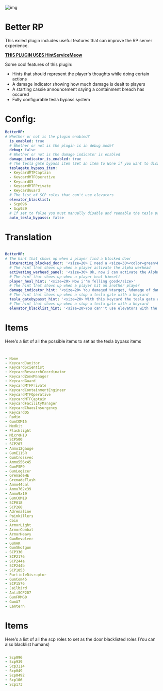    ![img](https://img.shields.io/github/downloads/AleRabo/Better-RP/total.svg)

# Better RP
This exiled plugin includes useful features that can improve the RP server experience.

**[THIS PLUGIN USES HintServiceMeow](https://github.com/MeowServer/HintServiceMeow)**

Some cool features of this plugin:

- Hints that should represent the player's thoughts while doing certain actions
- A damage indicator showing how much damage is dealt to players
- A starting cassie announcement saying a containment breach has occured
- Fully configurable tesla bypass system


# Config:

```yml
BetterRP:
# Whether or not is the plugin enabled?
  is_enabled: true
  # Whether or not is the plugin is in debug mode?
  debug: false
  # Whether or not is the damage indicator is enabled
  damage_indicator_is_enabled: true
  # The tesla gate bypass item (Set an item to None if you want to disable it)
  teslagate_bypass_item:
  - KeycardMTFCaptain
  - KeycardMTFOperative
  - KeycardO5
  - KeycardMTFPrivate
  - KeycardGuard
  # The list of SCP roles that can't use elevators
  elevator_blacklist:
  - Scp096
  - Scp939
  # If set to false you must manually disable and reenable the tesla pressing T, if true the tesla automatically disables for the players with the bypass item
  auto_tesla_bypasss: false
  ```

# Translation

```yml

BetterRP:
# The hint that shows up when a player find a blocked door
  interacting_blocked_door: '<size=20> I need a <size=30><color=green>Key Card</color></size> to open this door</size>'
  # The hint that shows up when a player activate the alpha warhead
  activating_warhead_panel: '<size=30> Ok, now i can activate the Alpha Warhead</size>'
  # The hint that shows up when a player heal himself
  player_heal_hint: '<size=20> Now i''m felling good</size>'
  # The hint that shows up when a player hit an another player
  damage_indicator_hint: '<size=20> You damaged %target, %damage of damage caused</size>'
  # The hint that shows up when a stop a tesla gate with a keycard
  tesla_gatebypasst_hint: '<size=20> With this keycard the tesla gate are no longer a problem</size>'
  # The hint that shows up when a stop a tesla gate with a keycard
  elevator_blacklist_hint: '<size=20>You can''t use elevators with the role: %role</size>'

```

  # Items
Here's a list of all the possible items to set as the tesla bypass items

```yml


- None 
- KeycardJanitor 
- KeycardScientist 
- KeycardResearchCoordinator 
- KeycardZoneManager 
- KeycardGuard 
- KeycardMTFPrivate 
- KeycardContainmentEngineer 
- KeycardMTFOperative 
- KeycardMTFCaptain 
- KeycardFacilityManager 
- KeycardChaosInsurgency 
- KeycardO5 
- Radio 
- GunCOM15 
- Medkit 
- Flashlight 
- MicroHID 
- SCP500 
- SCP207 
- Ammo12gauge 
- GunE11SR 
- GunCrossvec 
- Ammo556x45 
- GunFSP9 
- GunLogicer 
- GrenadeHE 
- GrenadeFlash 
- Ammo44cal 
- Ammo762x39 
- Ammo9x19 
- GunCOM18 
- SCP018 
- SCP268 
- Adrenaline 
- Painkillers 
- Coin 
- ArmorLight 
- ArmorCombat 
- ArmorHeavy 
- GunRevolver 
- GunAK 
- GunShotgun 
- SCP330 
- SCP2176 
- SCP244a 
- SCP244b 
- SCP1853 
- ParticleDisruptor 
- GunCom45 
- SCP1576 
- Jailbird 
- AntiSCP207 
- GunFRMG0 
- GunA7 
- Lantern 

```

# Items
Here's a list of all the scp roles to set as the door blacklisted roles (You can also blacklist humans)

```yml

- Scp096 
- Scp939
- Scp3114
- Scp049
- Scp0492
- Scp106
- Scp173

```
